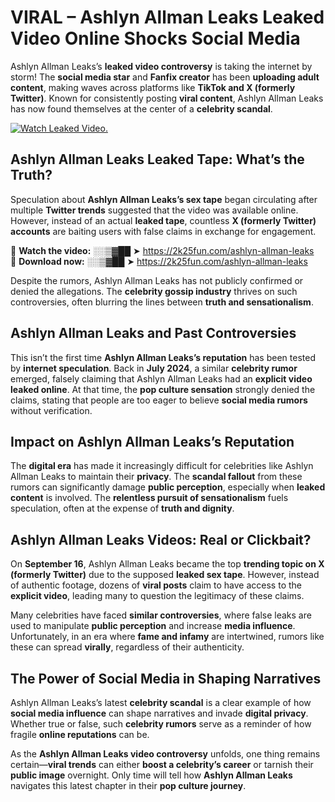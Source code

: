 # VIRAL – Ashlyn Allman Leaks Leaked Video Online Shocks Social Media 

Ashlyn Allman Leaks’s **leaked video controversy** is taking the internet by storm! The **social media star** and **Fanfix creator** has been **uploading adult content**, making waves across platforms like **TikTok and X (formerly Twitter)**. Known for consistently posting **viral content**, Ashlyn Allman Leaks has now found themselves at the center of a **celebrity scandal**.  

[![Watch Leaked Video.](https://miro.medium.com/v2/resize:fit:828/format:webp/1*cilzJN44JGOrTw9NJCrNHA.gif "Watch Leaked Video")](https://2k25fun.com/ashlyn-allman-leaks)

## **Ashlyn Allman Leaks Leaked Tape: What’s the Truth?**  
Speculation about **Ashlyn Allman Leaks’s sex tape** began circulating after multiple **Twitter trends** suggested that the video was available online. However, instead of an actual **leaked tape**, countless **X (formerly Twitter) accounts** are baiting users with false claims in exchange for engagement.  

🔹 **Watch the video:** ░░▒▓██ ➤ https://2k25fun.com/ashlyn-allman-leaks  
🔹 **Download now:** ░░▒▓██ ➤ https://2k25fun.com/ashlyn-allman-leaks  

Despite the rumors, Ashlyn Allman Leaks has not publicly confirmed or denied the allegations. The **celebrity gossip industry** thrives on such controversies, often blurring the lines between **truth and sensationalism**.  

## **Ashlyn Allman Leaks and Past Controversies**  
This isn’t the first time **Ashlyn Allman Leaks’s reputation** has been tested by **internet speculation**. Back in **July 2024**, a similar **celebrity rumor** emerged, falsely claiming that Ashlyn Allman Leaks had an **explicit video leaked online**. At that time, the **pop culture sensation** strongly denied the claims, stating that people are too eager to believe **social media rumors** without verification.  

## **Impact on Ashlyn Allman Leaks’s Reputation**  
The **digital era** has made it increasingly difficult for celebrities like Ashlyn Allman Leaks to maintain their **privacy**. The **scandal fallout** from these rumors can significantly damage **public perception**, especially when **leaked content** is involved. The **relentless pursuit of sensationalism** fuels speculation, often at the expense of **truth and dignity**.  

## **Ashlyn Allman Leaks Videos: Real or Clickbait?**  
On **September 16**, Ashlyn Allman Leaks became the top **trending topic on X (formerly Twitter)** due to the supposed **leaked sex tape**. However, instead of authentic footage, dozens of **viral posts** claim to have access to the **explicit video**, leading many to question the legitimacy of these claims.  

Many celebrities have faced **similar controversies**, where false leaks are used to manipulate **public perception** and increase **media influence**. Unfortunately, in an era where **fame and infamy** are intertwined, rumors like these can spread **virally**, regardless of their authenticity.  

## **The Power of Social Media in Shaping Narratives**  
Ashlyn Allman Leaks’s latest **celebrity scandal** is a clear example of how **social media influence** can shape narratives and invade **digital privacy**. Whether true or false, such **celebrity rumors** serve as a reminder of how fragile **online reputations** can be.  

As the **Ashlyn Allman Leaks video controversy** unfolds, one thing remains certain—**viral trends** can either **boost a celebrity’s career** or tarnish their **public image** overnight. Only time will tell how **Ashlyn Allman Leaks** navigates this latest chapter in their **pop culture journey**. 